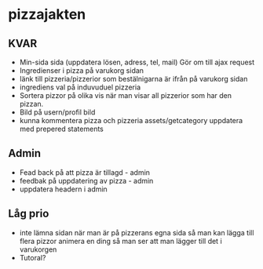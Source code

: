 # pizzajakten

## KVAR
* Min-sida sida (uppdatera lösen, adress, tel, mail)  Gör om till ajax request
* Ingredienser i pizza på varukorg sidan
* länk till pizzeria/pizzerior som bestälnigarna är ifrån på varukorg sidan
* ingrediens val på induvuduel pizzeria
* Sortera pizzor på olika vis när man visar all pizzerior som har den pizzan.
* Bild på usern/profil bild
* kunna kommentera pizza och pizzeria
 assets/getcategory uppdatera med prepered statements

## Admin
* Fead back på att pizza är tillagd - admin
* feedbak på uppdatering av pizza - admin
* uppdatera headern i admin 

## Låg prio
* inte lämna sidan när man är på pizzerans egna sida så man kan lägga till flera pizzor animera en ding så man ser att man lägger till det i varukorgen
* Tutoral?

